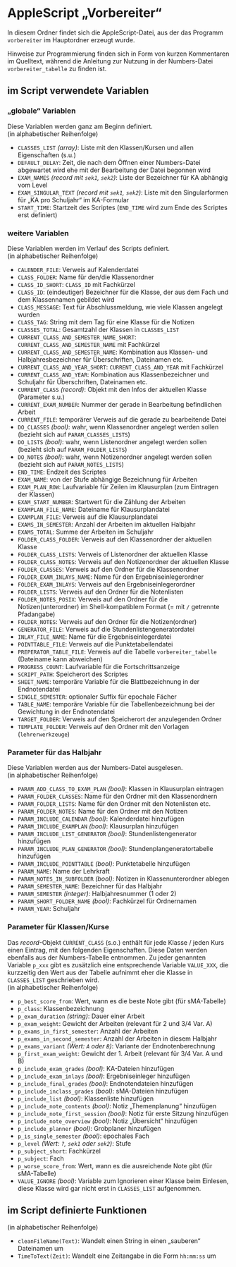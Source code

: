# AppleScript „Vorbereiter“

In diesem Ordner findet sich die AppleScript-Datei, aus der das Programm `vorbereiter` im Hauptordner erzeugt wurde.

Hinweise zur Programmierung finden sich in Form von kurzen Kommentaren im Quelltext, während die Anleitung zur Nutzung in der Numbers-Datei `vorbereiter_tabelle` zu finden ist.

## im Script verwendete Variablen

### „globale“ Variablen

Diese Variablen werden ganz am Beginn definiert.  
(in alphabetischer Reihenfolge)

- `CLASSES_LIST` *(array)*: Liste mit den Klassen/Kursen und allen Eigenschaften (s.u.)
- `DEFAULT_DELAY`: Zeit, die nach dem Öffnen einer Numbers-Datei abgewartet wird ehe mit der Bearbeitung der Datei begonnen wird
- `EXAM_NAMES` *(record mit `sek1`, `sek2`)*: Liste der Bezeichner für KA abhängig vom Level
- `EXAM_SINGULAR_TEXT` *(record mit `sek1`, `sek2`)*: Liste mit den Singularformen für „KA pro Schuljahr“ im KA-Formular
- `START_TIME`: Startzeit des Scriptes (`END_TIME` wird zum Ende des Scriptes erst definiert)


### weitere Variablen

Diese Variablen werden im Verlauf des Scripts definiert.  
(in alphabetischer Reihenfolge)

- `CALENDER_FILE`: Verweis auf Kalenderdatei 
- `CLASS_FOLDER`: Name für den/die Klassenordner
- `CLASS_ID_SHORT`: `CLASS_ID` mit Fachkürzel
- `CLASS_ID`: (eindeutiger) Bezeichner für die Klasse, der aus dem Fach und dem Klassennamen gebildet wird
- `CLASS_MESSAGE`: Text für Abschlussmeldung, wie viele Klassen angelegt wurden
- `CLASS_TAG`: String mit dem Tag für eine Klasse für die Notizen
- `CLASSES_TOTAL`: Gesamtzahl der Klassen in `CLASSES_LIST` 
- `CURRENT_CLASS_AND_SEMESTER_NAME_SHORT`: `CURRENT_CLASS_AND_SEMESTER_NAME` mit Fachkürzel
- `CURRENT_CLASS_AND_SEMESTER_NAME`: Kombination aus Klassen- und Halbjahresbezeichner für Überschriften, Dateinamen etc.
- `CURRENT_CLASS_AND_YEAR_SHORT`: `CURRENT_CLASS_AND_YEAR` mit Fachkürzel
- `CURRENT_CLASS_AND_YEAR`: Kombination aus Klassenbezeichner und Schuljahr für Überschriften, Dateinamen etc.
- `CURRENT_CLASS` *(record)*: Objekt mit den Infos der aktuellen Klasse (Parameter s.u.)
- `CURRENT_EXAM_NUMBER`: Nummer der gerade in Bearbeitung befindlichen Arbeit
- `CURRENT_FILE`: temporärer Verweis auf die gerade zu bearbeitende Datei
- `DO_CLASSES` *(bool)*: wahr, wenn Klassenordner angelegt werden sollen (bezieht sich auf `PARAM_CLASSES_LISTS`)
- `DO_LISTS` *(bool)*: wahr, wenn Listenordner angelegt werden sollen (bezieht sich auf `PARAM_FOLDER_LISTS`)
- `DO_NOTES` *(bool)*: wahr, wenn Notizenordner angelegt werden sollen (bezieht sich auf `PARAM_NOTES_LISTS`)
- `END_TIME`: Endzeit des Scriptes
- `EXAM_NAME`: von der Stufe abhängige Bezeichnung für Arbeiten
- `EXAM_PLAN_ROW`: Laufvariable für Zeilen im Klausurplan (zum Eintragen der Klassen)
- `EXAM_START_NUMBER`: Startwert für die Zählung der Arbeiten
- `EXAMPLAN_FILE_NAME`: Dateiname für Klausurplandatei
- `EXAMPLAN_FILE`: Verweis auf die Klausurplandatei
- `EXAMS_IN_SEMESTER`: Anzahl der Arbeiten im aktuellen Halbjahr
- `EXAMS_TOTAL`: Summe der Arbeiten im Schuljahr 
- `FOLDER_CLASS_FOLDER`: Verweis auf den Klassenordner der aktuellen Klasse
- `FOLDER_CLASS_LISTS`: Verweis of Listenordner der aktuellen Klasse
- `FOLDER_CLASS_NOTES`: Verweis auf den Notizenordner der aktuellen Klasse
- `FOLDER_CLASSES`: Verweis auf den Ordner für die Klassenordner
- `FOLDER_EXAM_INLAYS_NAME`: Name für den Ergebniseinlegerordner
- `FOLDER_EXAM_INLAYS`: Verweis auf den Ergebniseinlegerordner
- `FOLDER_LISTS`: Verweis auf den Ordner für die Notenlisten
- `FOLDER_NOTES_POSIX`: Verweis auf den Ordner für die Notizen(unterordner) im Shell-kompatiblem Format (= mit `/` getrennte Pfadangabe)
- `FOLDER_NOTES`: Verweis auf den Ordner für die Notizen(ordner)
- `GENERATOR_FILE`: Verweis auf die Stundenlistengeneratordatei 
- `INLAY_FILE_NAME`: Name für die Ergebniseinlegerdatei
- `POINTTABLE_FILE`: Verweis auf die Punktetabellendatei
- `PREPERATOR_TABLE_FILE`: Verweis auf die Tabelle `vorbereiter_tabelle` (Dateiname kann abweichen)
- `PROGRESS_COUNT`: Laufvariable für die Fortschrittsanzeige 
- `SCRIPT_PATH`: Speicherort des Scriptes
- `SHEET_NAME`: temporäre Variable für die Blattbezeichnung in der Endnotendatei
- `SINGLE_SEMESTER`: optionaler Suffix für epochale Fächer
- `TABLE_NAME`: temporäre Variable für die Tabellenbezeichnung bei der Gewichtung in der Endnotendatei
- `TARGET_FOLDER`: Verweis auf den Speicherort der anzulegenden Ordner
- `TEMPLATE_FOLDER`: Verweis auf den Ordner mit den Vorlagen (`lehrerwerkzeuge`)

### Parameter für das Halbjahr

Diese Variablen werden aus der Numbers-Datei ausgelesen.  
(in alphabetischer Reihenfolge)

- `PARAM_ADD_CLASS_TO_EXAM_PLAN` *(bool)*: Klassen in Klausurplan eintragen
- `PARAM_FOLDER_CLASSES`: Name für den Ordner mit den Klassenordnern
- `PARAM_FOLDER_LISTS`: Name für den Ordner mit den Notenlisten etc.
- `PARAM_FOLDER_NOTES`: Name für den Ordner mit den Notizen
- `PARAM_INCLUDE_CALENDAR` *(bool)*: Kalenderdatei hinzufügen
- `PARAM_INCLUDE_EXAMPLAN` *(bool)*: Klausurplan hinzufügen
- `PARAM_INCLUDE_LIST_GENERATOR` *(bool)*: Stundenlistengenerator hinzufügen
- `PARAM_INCLUDE_PLAN_GENERATOR` *(bool)*: Stundenplangeneratortabelle hinzufügen
- `PARAM_INCLUDE_POINTTABLE` *(bool)*: Punktetabelle hinzufügen
- `PARAM_NAME`: Name der Lehrkraft
- `PARAM_NOTES_IN_SUBFOLDER` *(bool)*: Notizen in Klassenunterordner ablegen
- `PARAM_SEMESTER_NAME`: Bezeichner für das Halbjahr
- `PARAM_SEMESTER` *(integer)*: Halbjahresnummer (1 oder 2)
- `PARAM_SHORT_FOLDER_NAME` *(bool)*: Fachkürzel für Ordnernamen
- `PARAM_YEAR`: Schuljahr


### Parameter für Klassen/Kurse

Das *record*-Objekt `CURRENT_CLASS` (s.o.) enthält für jede Klasse / jeden Kurs einen Eintrag, mit den folgenden Eigenschaften. Diese Daten werden ebenfalls aus der Numbers-Tabelle entnommen. Zu jeder genannten Variable `p_xxx` gibt es zusätzlich eine entsprechende Variable `VALUE_XXX`, die kurzzeitig den Wert aus der Tabelle aufnimmt eher die Klasse in `CLASSES_LIST` geschrieben wird.  
(in alphabetischer Reihenfolge)

- `p_best_score_from`: Wert, wann es die beste Note gibt (für sMA-Tabelle)
- `p_class`: Klassenbezeichnung
- `p_exam_duration` *(string)*: Dauer einer Arbeit
- `p_exam_weight`: Gewicht der Arbeiten (relevant für 2 und 3/4 Var. A)
- `p_exams_in_first_semester`: Anzahl der Arbeiten
- `p_exams_in_second_semester`: Anzahl der Arbeiten in diesem Halbjahr 
- `p_exams_variant` *(Wert: `A` oder `B`)*: Variante der Endnotenberechnung
- `p_first_exam_weight`: Gewicht der 1. Arbeit (relevant für 3/4 Var. A und B)
- `p_include_exam_grades` *(bool)*: KA-Dateien hinzufügen
- `p_include_exam_inlays` *(bool)*: Ergebniseinleger hinzufügen
- `p_include_final_grades` *(bool)*: Endnotendateien hinzufügen
- `p_include_inclass_grades` *(bool)*: sMA-Dateien hinzufügen
- `p_include_list` *(bool)*: Klassenliste hinzufügen
- `p_include_note_contents` *(bool)*: Notiz „Themenplanung“ hinzufügen
- `p_include_note_first_session` *(bool)*: Notiz für erste Sitzung hinzufügen
- `p_include_note_overview` *(bool)*: Notiz „Übersicht“ hinzufügen
- `p_include_planner` *(bool)*: Grobplaner hinzufügen
- `p_is_single_semester` *(bool)*: epochales Fach
- `p_level` *(Wert: `?`, `sek1` oder `sek2`)*: Stufe
- `p_subject_short`: Fachkürzel
- `p_subject`: Fach
- `p_worse_score_from`: Wert, wann es die ausreichende Note gibt (für sMA-Tabelle)
- `VALUE_IGNORE` *(bool)*: Variable zum Ignorieren einer Klasse beim Einlesen, diese Klasse wird gar nicht erst in `CLASSES_LIST` aufgenommen.

## im Script definierte Funktionen

(in alphabetischer Reihenfolge)

- `cleanFileName(Text)`: Wandelt einen String in einen „sauberen“ Dateinamen um
- `TimeToText(Zeit)`: Wandelt eine Zeitangabe in die Form `hh:mm:ss` um